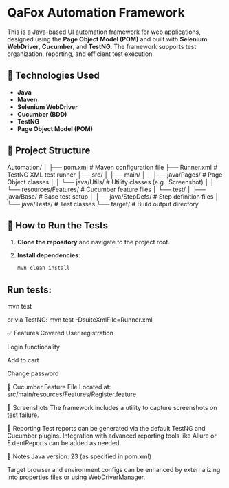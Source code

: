 # QaFox Automation Framework

This is a Java-based UI automation framework for web applications, designed using the **Page Object Model (POM)** and built with **Selenium WebDriver**, **Cucumber**, and **TestNG**. The framework supports test organization, reporting, and efficient test execution.

## 🧰 Technologies Used

- **Java**
- **Maven**
- **Selenium WebDriver**
- **Cucumber (BDD)**
- **TestNG**
- **Page Object Model (POM)**

## 📁 Project Structure

Automation/
│
├── pom.xml # Maven configuration file
├── Runner.xml # TestNG XML test runner
├── src/
│ ├── main/
│ │ ├── java/Pages/ # Page Object classes
│ │ └── java/Utils/ # Utility classes (e.g., Screenshot)
│ │ └── resources/Features/ # Cucumber feature files
│ └── test/
│ ├── java/Base/ # Base test setup
│ ├── java/StepDefs/ # Step definition files
│ └── java/Tests/ # Test classes
└── target/ # Build output directory


## 🚀 How to Run the Tests

1. **Clone the repository** and navigate to the project root.

2. **Install dependencies**:
   ```bash
   mvn clean install
   
## Run tests:
mvn test

or via TestNG:
mvn test -DsuiteXmlFile=Runner.xml

✅ Features Covered
User registration

Login functionality

Add to cart

Change password

🧪 Cucumber Feature File
Located at:
src/main/resources/Features/Register.feature

📸 Screenshots
The framework includes a utility to capture screenshots on test failure.

📄 Reporting
Test reports can be generated via the default TestNG and Cucumber plugins. Integration with advanced reporting tools like Allure or ExtentReports can be added as needed.

📌 Notes
Java version: 23 (as specified in pom.xml)

Target browser and environment configs can be enhanced by externalizing into properties files or using WebDriverManager.






